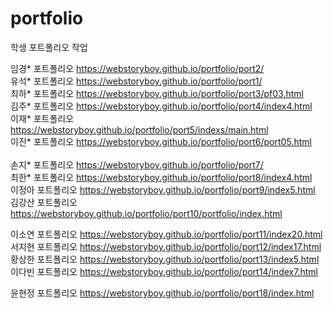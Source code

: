 # portfolio
학생 포트폴리오 작업

임경* 포트폴리오 https://webstoryboy.github.io/portfolio/port2/ <br>
유석* 포트폴리오 https://webstoryboy.github.io/portfolio/port1/ <br>
최하* 포트폴리오 https://webstoryboy.github.io/portfolio/port3/pf03.html<br>
김주* 포트폴리오 https://webstoryboy.github.io/portfolio/port4/index4.html<br>
이재* 포트폴리오 https://webstoryboy.github.io/portfolio/port5/indexs/main.html<br>
이진* 포트폴리오 https://webstoryboy.github.io/portfolio/port6/port05.html<br>    
손지* 포트폴리오 https://webstoryboy.github.io/portfolio/port7/<br> 
최한* 포트폴리오 https://webstoryboy.github.io/portfolio/port8/index4.html<br> 
이정아 포트폴리오 https://webstoryboy.github.io/portfolio/port9/index5.html<br> 
김강산 포트폴리오 https://webstoryboy.github.io/portfolio/port10/portfolio/index.html<br> 

이소연 포트폴리오 https://webstoryboy.github.io/portfolio/port11/index20.html<br> 
서지현 포트폴리오 https://webstoryboy.github.io/portfolio/port12/index17.html<br> 
황상한 포트폴리오 https://webstoryboy.github.io/portfolio/port13/index5.html<br>
이다빈 포트폴리오 https://webstoryboy.github.io/portfolio/port14/index7.html

윤현정 포트폴리오 https://webstoryboy.github.io/portfolio/port18/index.html


